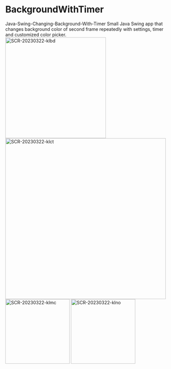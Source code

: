 # BackgroundWithTimer 
Java-Swing-Changing-Background-With-Timer
Small Java Swing app that changes background color of second frame repeatedly with settings, timer and customized color picker.
<img width="314" alt="SCR-20230322-klbd" src="https://user-images.githubusercontent.com/116418444/226975699-1b336308-6f2c-46d1-bb67-0408bb0884f0.png">
<img width="501" alt="SCR-20230322-klct" src="https://user-images.githubusercontent.com/116418444/226975736-df1af43a-1025-4676-abbd-976fa8ffd87f.png">
<img width="201" alt="SCR-20230322-klmc" src="https://user-images.githubusercontent.com/116418444/226975785-08347251-fac4-4850-bb38-1f51d7bfe61f.png">
<img width="201" alt="SCR-20230322-klno" src="https://user-images.githubusercontent.com/116418444/226975802-a7427fdd-9de8-4e57-80b7-e66d11dff4a2.png">
